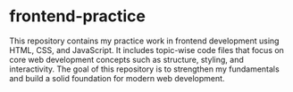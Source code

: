 # frontend-practice
This repository contains my practice work in frontend development using HTML, CSS, and JavaScript.   It includes topic-wise code files that focus on core web development concepts such as structure, styling, and interactivity.   The goal of this repository is to strengthen my fundamentals and build a solid foundation for modern web development.
